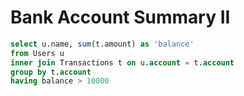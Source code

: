 # Bank Account Summary II

```sql
select u.name, sum(t.amount) as 'balance'
from Users u
inner join Transactions t on u.account = t.account
group by t.account
having balance > 10000
```
